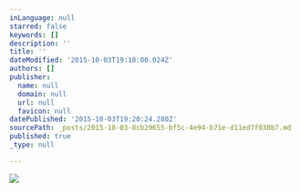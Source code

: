 ```yaml
---
inLanguage: null
starred: false
keywords: []
description: ''
title: ''
dateModified: '2015-10-03T19:18:00.024Z'
authors: []
publisher:
  name: null
  domain: null
  url: null
  favicon: null
datePublished: '2015-10-03T19:20:24.280Z'
sourcePath: _posts/2015-10-03-8cb29655-bf5c-4e94-b71e-d11ed7f030b7.md
published: true
_type: null

---
```

![](https://the-grid-user-content.s3-us-west-2.amazonaws.com/37051284-2b8c-4b55-bc12-79059ce99cd0.jpg)